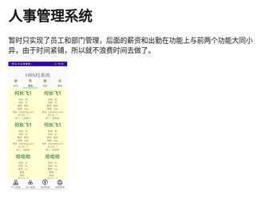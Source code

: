 # 人事管理系统

暂时只实现了员工和部门管理，后面的薪资和出勤在功能上与前两个功能大同小异，由于时间紧铺，所以就不浪费时间去做了。

<img src="README/show.jpg" alt="show" style="zoom:25%;" />